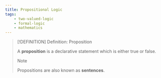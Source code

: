 ```yaml
---
title: Propositional Logic
tags:
    - two-valued-logic
    - formal-logic
    - mathematics
---
```


>[!DEFINITION] Definition: Proposition
>
>A **proposition** is a declarative statement which is either true or false.
>
>>[!NOTE]
>>
>>Propositions are also known as **sentences**.
>>
>